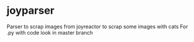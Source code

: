 # joyparser
Parser to scrap images from joyreactor to scrap some images with cats
For .py with code look in master branch
